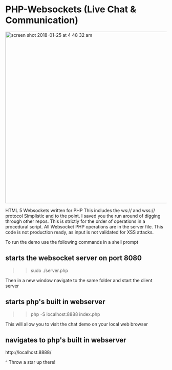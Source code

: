 # PHP-Websockets (Live Chat & Communication)

<img width="537" alt="screen shot 2018-01-25 at 4 48 32 am" src="https://user-images.githubusercontent.com/9538357/35384590-67a59d8e-018b-11e8-9d00-30948e91fc13.png">

HTML 5 Websockets written for PHP
This includes the ws:// and wss:// protocol 
Simplistic and to the point. I saved you the run around 
of digging through other repos. This is strictly for the 
order of operations in a procedural script. All Websocket PHP
operations are in the server file. This code is not production 
ready, as input is not validated for XSS attacks. 

To run the demo use the following commands in a shell prompt 

## starts the websocket server on port 8080
>>   sudo ./server.php  

Then in a new window navigate to the same folder and start the client server

## starts php's built in webserver 
>>   php -S localhost:8888 index.php

This will allow you to visit the chat demo on your local web browser

## navigates to php's built in webserver
http://localhost:8888/    

^ Throw a star up there!
